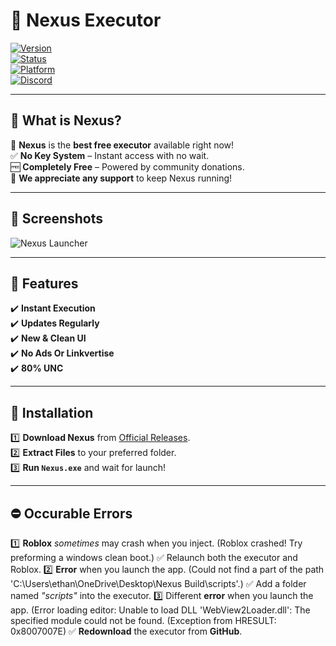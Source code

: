 # 🚀 Nexus Executor  

[![Version](https://img.shields.io/badge/Version-1.Beta_1.0-blue)]()  
[![Status](https://img.shields.io/badge/Status-Working-green)]()  
[![Platform](https://img.shields.io/badge/Platform-Windows-blue)]()  
[![Discord](https://img.shields.io/discord/123456789?color=5865F2&label=Join%20Discord&logo=discord&logoColor=white)](https://discord.gg/YOURSERVER)  

---

## 🎯 What is **Nexus**?
💎 **Nexus** is the **best free executor** available right now!  
✅ **No Key System** – Instant access with no wait.  
🆓 **Completely Free** – Powered by community donations.  
💖 **We appreciate any support** to keep Nexus running!  

---

## 📸 Screenshots
![Nexus Launcher](https://i.imgur.com/oQo80Ga.png)

---

## 🚀 Features
✔️ **Instant Execution**  
✔️ **Updates Regularly**  
✔️ **New & Clean UI**  
✔️ **No Ads Or Linkvertise**  
✔️ **80% UNC**  

---

## 💾 Installation  
1️⃣ **Download Nexus** from [Official Releases](https://github.com/CoderDude1232/Nexus/releases).  
2️⃣ **Extract Files** to your preferred folder.  
3️⃣ **Run `Nexus.exe`** and wait for launch!

---

## ⛔ Occurable Errors  
1️⃣ **Roblox** *sometimes* may crash when you inject. (Roblox crashed! Try preforming a windows clean boot.)
✅ Relaunch both the executor and Roblox.
2️⃣ **Error** when you launch the app. (Could not find a part of the path 'C:\Users\ethan\OneDrive\Desktop\Nexus Build\scripts'.)
✅ Add a folder named *"scripts"* into the executor.
3️⃣ Different **error** when you launch the app. (Error loading editor: Unable to load DLL 'WebView2Loader.dll': The specified module could not be found. (Exception from HRESULT: 0x8007007E)
✅ **Redownload** the executor from **GitHub**.
